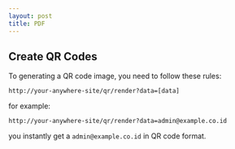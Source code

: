 ```yaml
---
layout: post
title: PDF
---
```


## Create QR Codes

To generating a QR code image, you need to follow these rules:

```text
http://your-anywhere-site/qr/render?data=[data]
```

for example:

```text
http://your-anywhere-site/qr/render?data=admin@example.co.id
```

you instantly get a `admin@example.co.id` in QR code format.